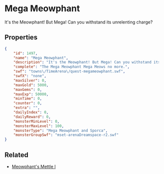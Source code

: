# Mega Meowphant

It's the Meowphant! But Mega! Can you withstand its unrelenting charge?

## Properties

```json
{
    "id": 1497,
    "name": "Mega Meowphant",
    "description": "It's the Meowphant! But Mega! Can you withstand its unrelenting charge?",
    "complete": "The Mega Meowphant Mega Meows no more.",
    "swf": "towns\/TimeArena\/quest-megameowphant.swf",
    "swfX": "none",
    "maxSilver": 0,
    "maxGold": 5000,
    "maxGems": 0,
    "maxExp": 50000,
    "minTime": 0,
    "counter": 0,
    "extra": "",
    "dailyIndex": 0,
    "dailyReward": 0,
    "monsterMinLevel": 0,
    "monsterMaxLevel": 100,
    "monsterType": "Mega Meowphant and Sporca",
    "monsterGroupSwf": "mset-arenaDreamspace-r2.swf"
}
```

## Related

- [Meowphant's Mettle I](../items/17957-meowphant-s-mettle-i.md)

